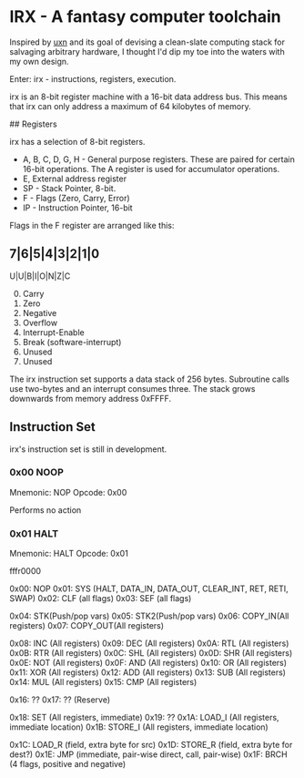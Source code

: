 # IRX - A fantasy computer toolchain

Inspired by [uxn](https://100r.co/site/uxn.html) and its goal of 
devising a clean-slate computing stack for salvaging arbitrary hardware,
I thought I'd dip my toe into the waters with my own design.

Enter: irx - instructions, registers, execution.

irx is an 8-bit register machine with a 16-bit data address bus.
This means that irx can only address a maximum of 64 kilobytes of memory.

## Registers 

irx has a selection of 8-bit registers.

 * A, B, C, D, G, H - General purpose registers. These are paired for certain 
16-bit operations. The A register is used for accumulator operations.
 * E, External address register
 * SP - Stack Pointer, 8-bit.
 * F - Flags (Zero, Carry, Error)
 * IP - Instruction Pointer, 16-bit

Flags in the F register are arranged like this:

  7|6|5|4|3|2|1|0
  ---------------
  U|U|B|I|O|N|Z|C

0) Carry
1) Zero
2) Negative
3) Overflow
4) Interrupt-Enable
5) Break (software-interrupt)
6) Unused
7) Unused

The irx instruction set supports a data stack of 256 bytes. Subroutine 
calls use two-bytes and an interrupt consumes three. The stack grows 
downwards from memory address 0xFFFF.

## Instruction Set

irx's instruction set is still in development.

### 0x00 NOOP

Mnemonic: NOP
Opcode: 0x00

Performs no action

### 0x01 HALT

Mnemonic: HALT
Opcode: 0x01

fffr0000

0x00: NOP
0x01: SYS (HALT, DATA_IN, DATA_OUT, CLEAR_INT, RET, RETI, SWAP)
0x02: CLF (all flags)
0x03: SEF (all flags)

0x04: STK(Push/pop vars)
0x05: STK2(Push/pop vars)
0x06: COPY_IN(All registers)
0x07: COPY_OUT(All registers)

0x08: INC (All registers)
0x09: DEC (All registers)
0x0A: RTL (All registers)
0x0B: RTR (All registers)
0x0C: SHL (All registers)
0x0D: SHR (All registers)
0x0E: NOT (All registers)
0x0F: AND (All registers)
0x10: OR (All registers)
0x11: XOR (All registers)
0x12: ADD (All registers)
0x13: SUB (All registers)
0x14: MUL (All registers)
0x15: CMP (All registers)

0x16: ??
0x17: ?? (Reserve)

0x18: SET (All registers, immediate)
0x19: ??
0x1A: LOAD_I (All registers, immediate location)
0x1B: STORE_I (All registers, immediate location)

0x1C: LOAD_R (field, extra byte for src)
0x1D: STORE_R (field, extra byte for dest?)
0x1E: JMP (immediate, pair-wise direct, call, pair-wise)
0x1F: BRCH (4 flags, positive and negative)







